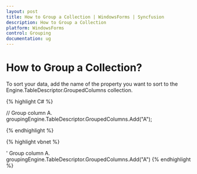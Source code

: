 ```yaml
---
layout: post
title: How to Group a Collection | WindowsForms | Syncfusion
description: How to Group a Collection
platform: WindowsForms
control: Grouping
documentation: ug
---
```

# How to Group a Collection?

To sort your data, add the name of the property you want to sort to the Engine.TableDescriptor.GroupedColumns collection. 

{% highlight C# %}

// Group column A.
groupingEngine.TableDescriptor.GroupedColumns.Add("A");

{% endhighlight %}
 
{% highlight vbnet %}
 
' Group column A.
groupingEngine.TableDescriptor.GroupedColumns.Add("A")
{% endhighlight %}
